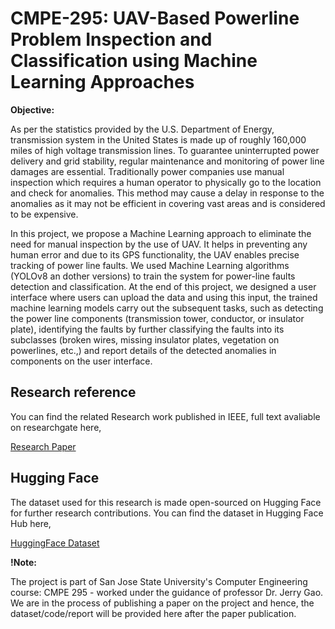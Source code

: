# CMPE-295: UAV-Based Powerline Problem Inspection and Classification using Machine Learning Approaches


**Objective:**

As per the statistics provided by the U.S. Department of Energy, transmission system in the United States is made up of roughly 160,000 miles of high voltage transmission lines. To guarantee uninterrupted power delivery and grid stability, regular maintenance and monitoring of power line damages are essential. Traditionally power companies use manual inspection which requires a human operator to physically go to the location and check for anomalies. This method may cause a delay in response to the anomalies as it may not be efficient in covering vast areas and is considered to be expensive. 

In this project, we propose a Machine Learning approach to eliminate the need for manual inspection by the use of UAV. It helps in preventing any human error and due to its GPS functionality, the UAV enables precise tracking of power line faults. We used Machine Learning algorithms (YOLOv8 an dother versions) to train the system for power-line faults detection and classification. At the end of this project, we designed a user interface where users can upload the data and using this input, the trained machine learning models carry out the subsequent tasks, such as detecting the power line components (transmission tower, conductor, or insulator plate), identifying the faults by further classifying the faults into its subclasses (broken wires, missing insulator plates, vegetation on powerlines, etc.,) and report details of the detected anomalies in components on the user interface. 

## Research reference

You can find the related Research work published in IEEE, full text avaliable on researchgate here, 

[Research Paper](https://www.researchgate.net/publication/381461493_UAV-Based_Powerline_Problem_Inspection_and_Classification_using_Machine_Learning_Approaches)

## Hugging Face
The dataset used for this research is made open-sourced on Hugging Face for further research contributions. You can find the dataset in Hugging Face Hub here,

[HuggingFace Dataset](https://huggingface.co/datasets/docmhvr/powerline-components-and-faults)

**!Note:** 

The project is part of San Jose State University's Computer Engineering course: CMPE 295 - worked under the guidance of professor Dr. Jerry Gao. We are in the process of publishing a paper on the project and hence, the dataset/code/report will be provided here after the paper publication.
